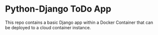 # Python-Django ToDo App

This repo contains a basic Django app within a Docker Container that can be deployed to a cloud container instance.
